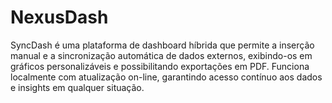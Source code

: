 # NexusDash
 SyncDash é uma plataforma de dashboard híbrida que permite a inserção manual e a sincronização automática de dados externos, exibindo-os em gráficos personalizáveis e possibilitando exportações em PDF. Funciona localmente com atualização on-line, garantindo acesso contínuo aos dados e insights em qualquer situação.
